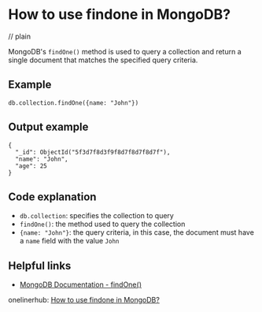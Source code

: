 # How to use findone in MongoDB?
// plain

MongoDB's `findOne()` method is used to query a collection and return a single document that matches the specified query criteria.

## Example

```
db.collection.findOne({name: "John"})
```
## Output example

```
{
  "_id": ObjectId("5f3d7f8d3f9f8d7f8d7f8d7f"),
  "name": "John",
  "age": 25
}
```

## Code explanation

- `db.collection`: specifies the collection to query
- `findOne()`: the method used to query the collection
- `{name: "John"}`: the query criteria, in this case, the document must have a `name` field with the value `John`

## Helpful links
- [MongoDB Documentation - findOne()](https://docs.mongodb.com/manual/reference/method/db.collection.findOne/)

onelinerhub: [How to use findone in MongoDB?](https://onelinerhub.com/mongodb/how-to-use-findone-in-mongodb)